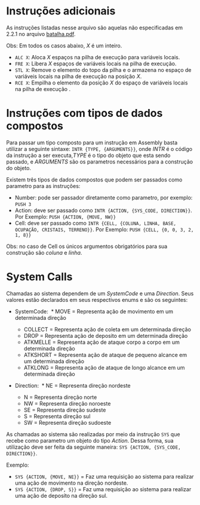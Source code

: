 # Instruções adicionais
As instruções listadas nesse arquivo são aquelas não especificadas em 2.2.1 no arquivo [batalha.pdf](https://r0zbot.github.io/Batalha-de-robos-TecProg2017/pdfs/Batalha_Fase2.pdf).

Obs: Em todos os casos abaixo, _X_ é um inteiro.
* `ALC X`: Aloca _X_ espaços na pilha de execução para variáveis locais.
* `FRE X`: Libera _X_ espaços de variáveis locais na pilha de execução.
* `STL X`: Remove o elemento do topo da pilha e o armazena no espaço de variáveis locais na pilha de execução na posição _X_.
* `RCE X`: Empilha o elemento da posição _X_ do espaço de variáveis locais na pilha de execução .

# Instruções com tipos de dados compostos
Para passar um tipo composto para um instrução em Assembly basta utilizar a seguinte sintaxe: `INTR {TYPE, {ARGUMENTS}}`,
onde _INTR_ é o código da instrução a ser executa,_TYPE_ é o tipo do objeto que esta sendo passado, e _ARGUMENTS_ são os parametros necessários para a construção do objeto.

Existem três tipos de dados compostos que podem ser passados como parametro para as instruções:
* Number: pode ser passador diretamente como parametro, por exemplo: `PUSH 3`
* Action: deve ser passado como `INTR {ACTION, {SYS_CODE, DIRECTION}}`. Por Exemplo: `PUSH {ACTION, {MOVE, NW}}`
* Cell: deve ser passado como `INTR {CELL, {COLUNA, LINHA, BASE, OCUPAÇÃO, CRISTAIS, TERRENO}}`. Por Exemplo: `PUSH {CELL, {0, 0, 3, 2, 1, 8}}`

Obs: no caso de Cell os únicos argumentos obrigatórios para sua construção são _coluna_ e _linha_.

# System Calls

Chamadas ao sistema dependem de um _SystemCode_ e uma _Direction_. Seus valores estão declarados em seus respectivos enums e são os seguintes:

* SystemCode:
  * MOVE = Representa ação de movimento em um determinada direção
  * COLLECT = Representa ação de coleta em um determinada direção
  * DROP = Representa ação de deposito em um determinada direção
  * ATKMELLE = Representa ação de ataque corpo a corpo em um determinada direção
  * ATKSHORT = Representa ação de ataque de pequeno alcance em um determinada direção
  * ATKLONG = Representa ação de ataque de longo alcance em um determinada direção
  
* Direction:
  * NE = Representa direção nordeste
  * N = Representa direção norte
  * NW = Representa direção noroeste
  * SE = Representa direção sudeste
  * S = Representa direção sul
  * SW = Representa direção sudoeste

As chamadas ao sistema são realizadas por meio da instrução `SYS` que recebe como parametro um objeto do tipo _Action_.
Dessa forma, sua utilização deve ser feita da seguinte maneira: `SYS {ACTION, {SYS_CODE, DIRECTION}}`.

Exemplo:
* `SYS {ACTION, {MOVE, NE}}` = Faz uma requisição ao sistema para realizar uma ação de movimento na direção nordeste.
* `SYS {ACTION, {DROP, S}}` = Faz uma requisição ao sistema para realizar uma ação de deposíto na direção sul.
